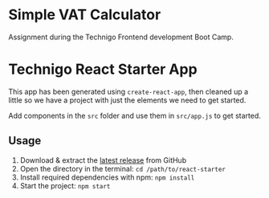# Simple VAT Calculator

Assignment during the Technigo Frontend development Boot Camp.




# Technigo React Starter App

This app has been generated using `create-react-app`, then cleaned up a little so we have a project with just the elements we need to get started.

Add components in the `src` folder and use them in `src/app.js` to get started.

## Usage

1. Download & extract the [latest release](https://github.com/Technigo/react-starter/releases/latest) from GitHub
1. Open the directory in the terminal: `cd /path/to/react-starter`
1. Install required dependencies with npm: `npm install`
1. Start the project: `npm start`

